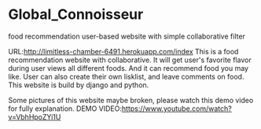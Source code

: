 # Global_Connoisseur
food recommendation user-based website with simple collaborative filter

URL:http://limitless-chamber-6491.herokuapp.com/index
This is a food recommendation website with collaborative. It will get user's favorite flavor during user views all different foods. And it can 
recommend food you may like. User can also create their own lisklist, and leave comments on food. This website is build by django and python.

Some pictures of this website maybe broken, please watch this demo video for fully explanation.
DEMO VIDEO:https://www.youtube.com/watch?v=VbhHpoZYi1U
